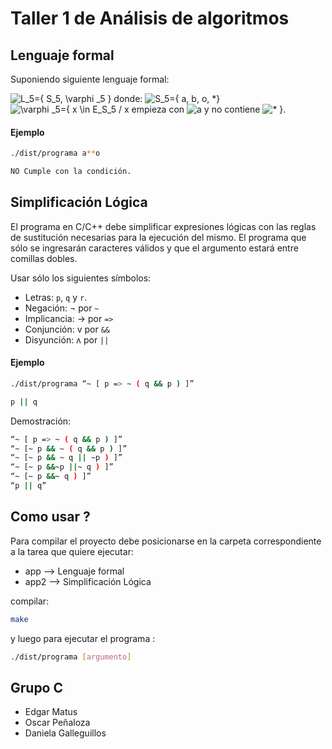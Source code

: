 # Taller 1 de Análisis de algoritmos

## Lenguaje formal
Suponiendo siguiente lenguaje formal:

![L_5=\{ S_5, \varphi _5 \}](https://render.githubusercontent.com/render/math?math=L_5%3D%5C%7B%20S_5%2C%20%5Cvarphi%20_5%20%5C%7D)
donde:
![S_5=\{ a, b, o, *\}](https://render.githubusercontent.com/render/math?math=S_5%3D%5C%7B%20a%2C%20b%2C%20o%2C%20*%5C%7D)
![\varphi _5=\{ x \in E_S_5 / x](https://render.githubusercontent.com/render/math?math=%5Cvarphi%20_5%3D%5C%7B%20x%20%5Cin%20E_S_5%20%2F%20x) empieza con ![a](https://render.githubusercontent.com/render/math?math=a) y no contiene ![* \}](https://render.githubusercontent.com/render/math?math=*%20%5C%7D).
  
#### Ejemplo
```bash
./dist/programa a**o
```

```bash
NO Cumple con la condición.
```

## Simplificación Lógica

El programa en C/C++ debe simplificar expresiones lógicas con las reglas de sustitución necesarias para la ejecución del mismo. El programa que sólo se ingresarán caracteres válidos y que el argumento estará entre comillas dobles.

 Usar sólo los siguientes símbolos:
   - Letras: `p`, `q` y `r`.
   - Negación: ¬ por `~`
   - Implicancia: → por `=>`
   - Conjunción: v por `&&`
   - Disyunción: ʌ por `||`

#### Ejemplo
```bash
./dist/programa “~ [ p => ~ ( q && p ) ]”
```

```bash
p || q
```
Demostración:

```bash
“~ [ p => ~ ( q && p ) ]”
“~ [~ p && ~ ( q && p ) ]”
“~ [~ p && ~ q || ~p ) ]”
“~ [~ p &&~p ||~ q ) ]”
“~ [~ p &&~ q ) ]”
“p || q”

```

## Como usar ? 

Para compilar el proyecto debe posicionarse en la carpeta correspondiente a la tarea que quiere ejecutar:

* app --> Lenguaje formal
* app2 --> Simplificación Lógica

compilar: 

```bash
make
```
y luego para ejecutar el programa :
```bash
./dist/programa [argumento]
```
## Grupo C
+ Edgar Matus 
+ Oscar Peñaloza
+ Daniela Galleguillos
